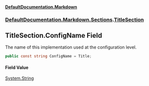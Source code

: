 #### [DefaultDocumentation.Markdown](index.md 'index')
### [DefaultDocumentation.Markdown.Sections](index.md#DefaultDocumentation.Markdown.Sections 'DefaultDocumentation.Markdown.Sections').[TitleSection](TitleSection.md 'DefaultDocumentation.Markdown.Sections.TitleSection')

## TitleSection.ConfigName Field

The name of this implementation used at the configuration level.

```csharp
public const string ConfigName = Title;
```

#### Field Value
[System.String](https://docs.microsoft.com/en-us/dotnet/api/System.String 'System.String')